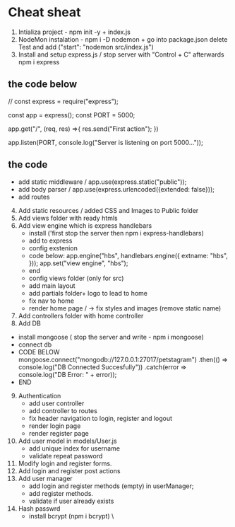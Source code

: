 # Cheat sheat


1. Intializa project - npm init -y + index.js
2. NodeMon instalation - npm i -D nodemon + go into package.json delete Test and add ("start": "nodemon src/index.js")
3. Install and setup express.js / stop server with "Control + C" afterwards npm i express
## the code below
// const express = require("express");

const app = express();
const PORT = 5000;

app.get("/", (req, res) =>{
    res.send("First action");
})

app.listen(PORT, console.log("Server is listening on port 5000..."));
## the code 
* add static middleware / app.use(express.static("public"));
* add body parser / app.use(express.urlencoded({extended: false}));
* add routes

4. Add static resources / added CSS and Images to Public folder 
5. Add views folder with ready htmls
6. Add view engine which is express handlebars
    * install ('first stop the server then npm i express-handlebars)
    * add to express
    * config exstenion
    * code below:
    app.engine("hbs", handlebars.engine({
    extname: "hbs",
    }));
    app.set("view engine", "hbs");	
    * end
    * config views folder (only for src)
    * add main layout
    * add partials folder+ logo to lead to home 
    * fix nav to home 
    * render home page / -> fix styles and images (remove static name)
7. Add controllers folder with home controller
8. Add DB
* install mongoose ( stop the server and write - npm i mongoose)
* connect db 
* CODE BELOW
mongoose.connect("mongodb://127.0.0.1:27017/petstagram")
.then(() => console.log("DB Connected Succesfully"))
.catch(error => console.log("DB Error: " + error));
* END
9. Authentication
    * add user controller
    * add controller to routes
    * fix header navigation to login, register and logout
    * render login page
    * render register page
10. Add user model in models/User.js 
    * add unique index for username
    * validate repeat password
11. Modify login and register forms.
12. Add login and register post actions
13. Add user manager
    * add login and register methods (empty) in userManager;
    * add register methods.
    * validate if user already exists 
14. Hash passwrd 
    * install bcrypt (npm i bcrypt)    \